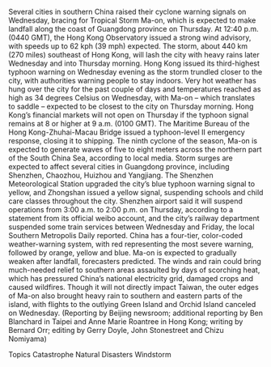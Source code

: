 Several cities in southern China raised their cyclone warning signals on Wednesday, bracing for Tropical Storm Ma-on, which is expected to make landfall along the coast of Guangdong province on Thursday.
At 12:40 p.m. (0440 GMT), the Hong Kong Observatory issued a strong wind advisory, with speeds up to 62 kph (39 mph) expected. The storm, about 440 km (270 miles) southeast of Hong Kong, will lash the city with heavy rains later Wednesday and into Thursday morning.
Hong Kong issued its third-highest typhoon warning on Wednesday evening as the storm trundled closer to the city, with authorities warning people to stay indoors.
Very hot weather has hung over the city for the past couple of days and temperatures reached as high as 34 degrees Celsius on Wednesday, with Ma-on – which translates to saddle – expected to be closest to the city on Thursday morning.
Hong Kong’s financial markets will not open on Thursday if the typhoon signal remains at 8 or higher at 9 a.m. (0100 GMT).
The Maritime Bureau of the Hong Kong-Zhuhai-Macau Bridge issued a typhoon-level II emergency response, closing it to shipping.
The ninth cyclone of the season, Ma-on is expected to generate waves of five to eight meters across the northern part of the South China Sea, according to local media. Storm surges are expected to affect several cities in Guangdong province, including Shenzhen, Chaozhou, Huizhou and Yangjiang.
The Shenzhen Meteorological Station upgraded the city’s blue typhoon warning signal to yellow, and Zhongshan issued a yellow signal, suspending schools and child care classes throughout the city.
Shenzhen airport said it will suspend operations from 3:00 a.m. to 2:00 p.m. on Thursday, according to a statement from its official weibo account, and the city’s railway department suspended some train services between Wednesday and Friday, the local Southern Metropolis Daily reported.
China has a four-tier, color-coded weather-warning system, with red representing the most severe warning, followed by orange, yellow and blue.
Ma-on is expected to gradually weaken after landfall, forecasters predicted.
The winds and rain could bring much-needed relief to southern areas assaulted by days of scorching heat, which has pressured China’s national electricity grid, damaged crops and caused wildfires.
Though it will not directly impact Taiwan, the outer edges of Ma-on also brought heavy rain to southern and eastern parts of the island, with flights to the outlying Green Island and Orchid Island canceled on Wednesday.
(Reporting by Beijing newsroom; additional reporting by Ben Blanchard in Taipei and Anne Marie Roantree in Hong Kong; writing by Bernard Orr; editing by Gerry Doyle, John Stonestreet and Chizu Nomiyama)

Topics
Catastrophe
Natural Disasters
Windstorm
